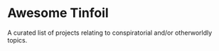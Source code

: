 # Awesome Tinfoil

A curated list of projects relating to conspiratorial and/or otherworldly topics.
